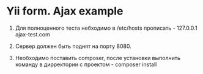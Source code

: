 # Yii form. Ajax example

1) Для полноценного теста небходимо в /etc/hosts прописать - 127.0.0.1 ajax-test.com

2) Сервер должен быть поднят на порту 8080.

3) Необходимо поставить composer, после установки выполнить команду в дирректории с проектом - composer install



